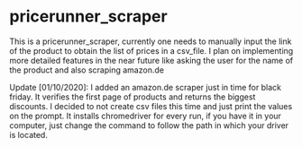 # pricerunner_scraper

This is a pricerunner_scraper, currently one needs to manually input the link of the product to obtain the list of prices in a csv_file.
I plan on implementing more detailed features in the near future like asking the user for the name of the product and also scraping amazon.de

Update [01/10/2020]:
I added an amazon.de scraper just in time for black friday. It verifies the first page of products and returns the biggest discounts. I decided to not
create csv files this time and just print the values on the prompt. It installs chromedriver for every run, if you have it in your computer, just change
the command to follow the path in which your driver is located.
